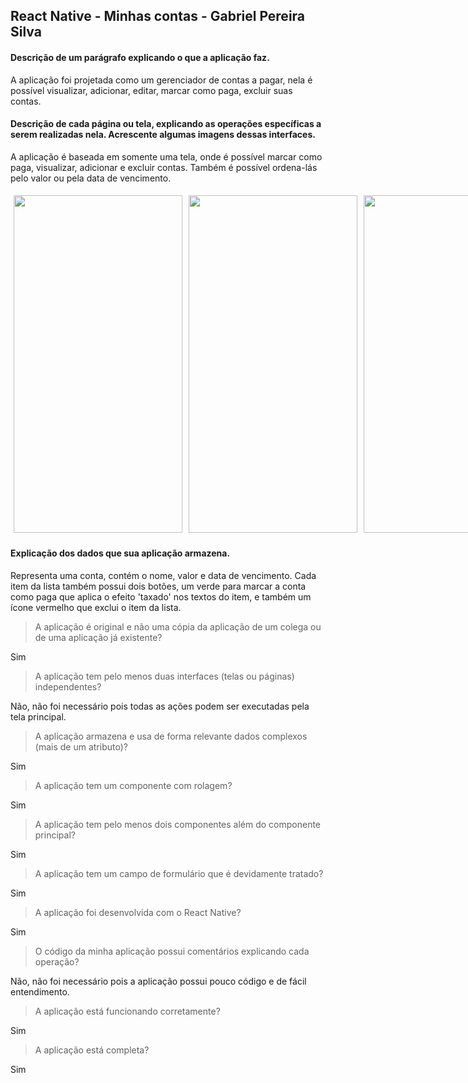 ## React Native - Minhas contas - Gabriel Pereira Silva

#### Descrição de um parágrafo explicando o que a aplicação faz.

A aplicação foi projetada como um gerenciador de contas a pagar, nela é possível visualizar, adicionar, editar, marcar como paga, excluir suas contas.

#### Descrição de cada página ou tela, explicando as operações específicas a serem realizadas nela. Acrescente algumas imagens dessas interfaces.

A aplicação é baseada em somente uma tela, onde é possível marcar como paga, visualizar, adicionar e excluir contas. Também é possível ordena-lás pelo valor ou pela data de vencimento.

<div style="width: 100%; display: flex; align-items: center; justify-content: space-evenly;">  
<img style="margin: 5px" src="https://raw.githubusercontent.com/gabeps2/Projeto-1---Aplica-o-web-progressiva/master/preview/minhas-contas-1.jpg" width="270" height="540">
<img style="margin: 5px" src="https://raw.githubusercontent.com/gabeps2/Projeto-1---Aplica-o-web-progressiva/master/preview/minhas-contas-2.jpg" width="270" height="540">
<img style="margin: 5px" src="https://raw.githubusercontent.com/gabeps2/Projeto-1---Aplica-o-web-progressiva/master/preview/minhas-contas-3.jpg" width="270" height="540">
<img style="margin: 5px" src="https://raw.githubusercontent.com/gabeps2/Projeto-1---Aplica-o-web-progressiva/master/preview/minhas-contas-4.jpg" width="270" height="540">
<img style="margin: 5px" src="https://raw.githubusercontent.com/gabeps2/Projeto-1---Aplica-o-web-progressiva/master/preview/minhas-contas-5.jpg" width="270" height="540">
<img style="margin: 5px" src="https://raw.githubusercontent.com/gabeps2/Projeto-1---Aplica-o-web-progressiva/master/preview/minhas-contas-6.jpg" width="270" height="540">
</div>

#### Explicação dos dados que sua aplicação armazena.

Representa uma conta, contém o nome, valor e data de vencimento. Cada item da lista também possui dois botões, um verde para marcar a conta como paga que aplica o efeito 'taxado' nos textos do item, e também um ícone vermelho que exclui o item da lista.

> A aplicação é original e não uma cópia da aplicação de um colega ou de uma aplicação já existente?

Sim

> A aplicação tem pelo menos duas interfaces (telas ou páginas) independentes?

Não, não foi necessário pois todas as ações podem ser executadas pela tela principal.

> A aplicação armazena e usa de forma relevante dados complexos (mais de um atributo)?

Sim

> A aplicação tem um componente com rolagem?

Sim

> A aplicação tem pelo menos dois componentes além do componente principal?

Sim

> A aplicação tem um campo de formulário que é devidamente tratado?

Sim

> A aplicação foi desenvolvida com o React Native?

Sim

> O código da minha aplicação possui comentários explicando cada operação?

Não, não foi necessário pois a aplicação possui pouco código e de fácil entendimento.

> A aplicação está funcionando corretamente?

Sim

> A aplicação está completa?

Sim
